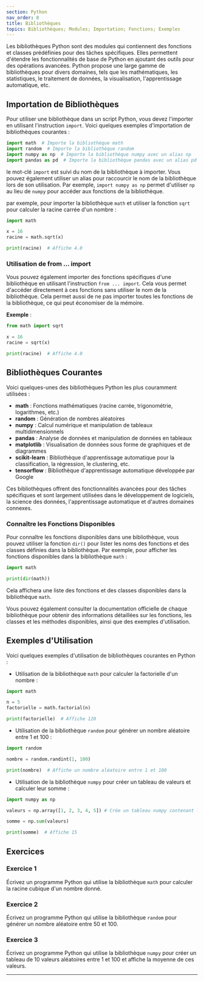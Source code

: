 ```yaml
---
section: Python
nav_order: 8
title: Bibliothèques    
topics: Bibliothèques; Modules; Importation; Fonctions; Exemples
---
```


Les bibliothèques Python sont des modules qui contiennent des fonctions et classes prédéfinies pour des tâches spécifiques. Elles permettent d'étendre les fonctionnalités de base de Python en ajoutant des outils pour des opérations avancées. Python propose une large gamme de bibliothèques pour divers domaines, tels que les mathématiques, les statistiques, le traitement de données, la visualisation, l'apprentissage automatique, etc.

## Importation de Bibliothèques

Pour utiliser une bibliothèque dans un script Python, vous devez l'importer en utilisant l'instruction `import`. Voici quelques exemples d'importation de bibliothèques courantes :

```python
import math  # Importe la bibliothèque math
import random  # Importe la bibliothèque random
import numpy as np  # Importe la bibliothèque numpy avec un alias np
import pandas as pd  # Importe la bibliothèque pandas avec un alias pd
```

le mot-clé `import` est suivi du nom de la bibliothèque à importer. Vous pouvez également utiliser un alias pour raccourcir le nom de la bibliothèque lors de son utilisation. Par exemple, `import numpy as np` permet d'utiliser `np` au lieu de `numpy` pour accéder aux fonctions de la bibliothèque.

par exemple, pour importer la bibliothèque `math` et utiliser la fonction `sqrt` pour calculer la racine carrée d'un nombre :

```python
import math

x = 16
racine = math.sqrt(x)

print(racine)  # Affiche 4.0
```

### Utilisation de from ... import

Vous pouvez également importer des fonctions spécifiques d'une bibliothèque en utilisant l'instruction `from ... import`. Cela vous permet d'accéder directement à ces fonctions sans utiliser le nom de la bibliothèque. Cela permet aussi de ne pas importer toutes les fonctions de la bibliothèque, ce qui peut économiser de la mémoire.

**Exemple** :

```python
from math import sqrt

x = 16
racine = sqrt(x)

print(racine)  # Affiche 4.0
```

## Bibliothèques Courantes

Voici quelques-unes des bibliothèques Python les plus couramment utilisées :

- **math** : Fonctions mathématiques (racine carrée, trigonométrie, logarithmes, etc.)
- **random** : Génération de nombres aléatoires
- **numpy** : Calcul numérique et manipulation de tableaux multidimensionnels
- **pandas** : Analyse de données et manipulation de données en tableaux
- **matplotlib** : Visualisation de données sous forme de graphiques et de diagrammes
- **scikit-learn** : Bibliothèque d'apprentissage automatique pour la classification, la régression, le clustering, etc.
- **tensorflow** : Bibliothèque d'apprentissage automatique développée par Google

Ces bibliothèques offrent des fonctionnalités avancées pour des tâches spécifiques et sont largement utilisées dans le développement de logiciels, la science des données, l'apprentissage automatique et d'autres domaines connexes.

### Connaître les Fonctions Disponibles

Pour connaître les fonctions disponibles dans une bibliothèque, vous pouvez utiliser la fonction `dir()` pour lister les noms des fonctions et des classes définies dans la bibliothèque. Par exemple, pour afficher les fonctions disponibles dans la bibliothèque `math` :

```python
import math

print(dir(math))
```

Cela affichera une liste des fonctions et des classes disponibles dans la bibliothèque `math`.

Vous pouvez également consulter la documentation officielle de chaque bibliothèque pour obtenir des informations détaillées sur les fonctions, les classes et les méthodes disponibles, ainsi que des exemples d'utilisation.

## Exemples d'Utilisation

Voici quelques exemples d'utilisation de bibliothèques courantes en Python :

- Utilisation de la bibliothèque `math` pour calculer la factorielle d'un nombre :

```python
import math

n = 5
factorielle = math.factorial(n)

print(factorielle)  # Affiche 120
```

- Utilisation de la bibliothèque `random` pour générer un nombre aléatoire entre 1 et 100 :

```python
import random

nombre = random.randint(1, 100)

print(nombre)  # Affiche un nombre aléatoire entre 1 et 100
```

- Utilisation de la bibliothèque `numpy` pour créer un tableau de valeurs et calculer leur somme :

```python
import numpy as np

valeurs = np.array([1, 2, 3, 4, 5]) # Crée un tableau numpy contenant les valeurs 1 à 5

somme = np.sum(valeurs)

print(somme)  # Affiche 15
```

## Exercices

### Exercice 1

Écrivez un programme Python qui utilise la bibliothèque `math` pour calculer la racine cubique d'un nombre donné.

### Exercice 2

Écrivez un programme Python qui utilise la bibliothèque `random` pour générer un nombre aléatoire entre 50 et 100.

### Exercice 3

Écrivez un programme Python qui utilise la bibliothèque `numpy` pour créer un tableau de 10 valeurs aléatoires entre 1 et 100 et affiche la moyenne de ces valeurs.

---